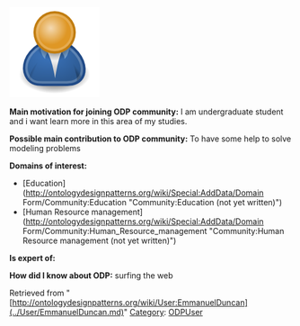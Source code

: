 [![Image:ODPUser.png](../images/a/a6/ODPUser.png)](../Image/ODPUser.png.md "Image:ODPUser.png")




  





__Main motivation for joining ODP community:__ I am undergraduate student and i want learn more in this area of my studies.


__Possible main contribution to ODP community:__ To have some help to solve modeling problems


__Domains of interest:__



* [Education](http://ontologydesignpatterns.org/wiki/Special:AddData/Domain Form/Community:Education "Community:Education (not yet written)")
* [Human Resource management](http://ontologydesignpatterns.org/wiki/Special:AddData/Domain Form/Community:Human_Resource_management "Community:Human Resource management (not yet written)")


__Is expert of:__


  

__How did I know about ODP:__ surfing the web






Retrieved from "[http://ontologydesignpatterns.org/wiki/User:EmmanuelDuncan](../User/EmmanuelDuncan.md)"
 [Category](http://ontologydesignpatterns.org/wiki/Special:Categories "Special:Categories"): [ODPUser](../Category/ODPUser.md "Category:ODPUser")